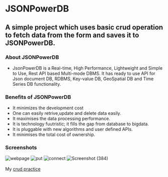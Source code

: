 # JSONPowerDB
## A simple project which uses basic crud operation to fetch data from the form and saves it to JSONPowerDB.
### About JSONPowerDB
- JsonPowerDB is a Real-time, High Performance, Lightweight and Simple to Use, Rest API based Multi-mode DBMS. It has ready to  use API for Json document DB, RDBMS, Key-value DB, GeoSpatial DB and Time Series DB functionality.
### Benefits of JSONPowerDB
- It minimizes the development cost
- One can easily retrive,update and delete data easily.
- It maximises the data processing performance.
- It is technology fuutristic; it fills the gap from database to bigdata.
- It is pluggable with new algorithms and user defined APIs.
- It minimises the total cost of ownership.
### Screenshots
![webpage](https://user-images.githubusercontent.com/70443980/146673324-17bf831f-9dd4-4866-8220-1dc0d16f9e28.png)
![put](https://user-images.githubusercontent.com/70443980/146673360-0472f700-fe0f-427d-aa8c-d4050b969b2c.png)
![connect](https://user-images.githubusercontent.com/70443980/146673391-63c29ecb-09bc-4e7f-80ac-78852234b9ab.png)
![Screenshot (384)](https://user-images.githubusercontent.com/70443980/146673432-24c034c3-5593-471a-a486-fb08e42122d8.png)
<br></br>
 My [crud practice](https://drive.google.com/drive/folders/1yDTv3bG2ewxvWIsyAJC696SveciGlSAC?usp=sharing)

